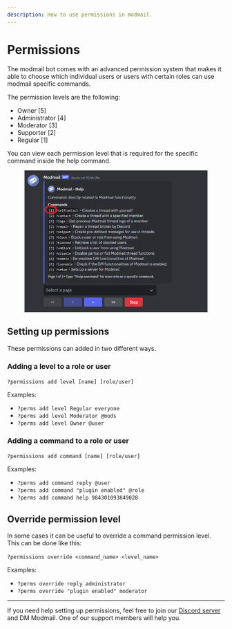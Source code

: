 ```yaml
---
description: How to use permissions in modmail.
---
```


# Permissions

The modmail bot comes with an advanced permission system that makes it able to choose which individual users or users with certain roles can use modmail specific commands.

The permission levels are the following:
* Owner \[5]
* Administrator \[4]
* Moderator \[3]
* Supporter \[2]
* Regular \[1]

You can view each permission level that is required for the specific command inside the help command.

<figure><img src="../.gitbook/assets/permissionslevel.png" alt="Screenshot of the Logviewer homepage."></figure>

## Setting up permissions
These permissions can added in two different ways.

### Adding a level to a role or user
`?permissions add level [name] [role/user]`

Examples:

* `?perms add level Regular everyone`
* `?perms add level Moderator @mods`
* `?perms add level Owner @user`

### Adding a command to a role or user

`?permissions add command [name] [role/user]`

Examples:

* `?perms add command reply @user`
* `?perms add command "plugin enabled" @role`
* `?perms add command help 984301093849028`

## Override permission level
In some cases it can be useful to override a command permission level.
This can be done like this:

`?permissions override <command_name> <level_name>`

Examples:

* `?perms override reply administrator`
* `?perms override "plugin enabled" moderator`

***
If you need help setting up permissions, feel free to join our [Discord server](https://discord.gg/zmdYe3ZVHG) and DM Modmail. One of our support members will help you.